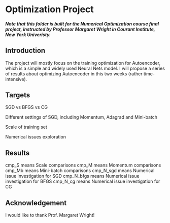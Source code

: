 Optimization Project
====

##### Note that this folder is built for the Numerical Optimization course final project, instructed by Professor Margaret Wright in Courant Institute, New York Univeristy.

Introduction
---
The project will mostly focus on the training optimization for Autoencoder, which is a simple and widely used Neural Nets model. I will propose a series of results about optimizing Autoencoder in this two weeks (rather time-intensive).

Targets
---
SGD vs BFGS vs CG

Different settings of SGD, including Momentum, Adagrad and Mini-batch

Scale of training set

Numerical issues exploration

Results
---
cmp_S means Scale comparisons
cmp_M means Momentum comparisons
cmp_Mb means Mini-batch comparisons
cmp_N_sgd means Numerical issue investigation for SGD
cmp_N_bfgs means Numerical issue investigation for BFGS
cmp_N_cg means Numerical issue investigation for CG

Acknowledgement
---
I would like to thank Prof. Margaret Wright!


